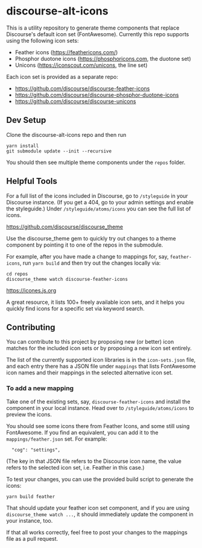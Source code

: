 # discourse-alt-icons

This is a utility repository to generate theme components that replace Discourse's default icon set (FontAwesome). Currently this repo supports using the following icon sets:

- Feather icons (https://feathericons.com/)
- Phosphor duotone icons (https://phosphoricons.com, the duotone set)
- Unicons (https://iconscout.com/unicons, the line set)

Each icon set is provided as a separate repo:

- https://github.com/discourse/discourse-feather-icons
- https://github.com/discourse/discourse-phosphor-duotone-icons
- https://github.com/discourse/discourse-unicons

## Dev Setup

Clone the discourse-alt-icons repo and then run

```
yarn install
git submodule update --init --recursive
```

You should then see multiple theme components under the `repos` folder.

## Helpful Tools

For a full list of the icons included in Discourse, go to `/styleguide` in your Discourse instance. (If you get a 404, go to your admin settings and enable the styleguide.) Under `/styleguide/atoms/icons` you can see the full list of icons.

https://github.com/discourse/discourse_theme

Use the discourse_theme gem to quickly try out changes to a theme component by pointing it to one of the repos in the submodule.

For example, after you have made a change to mappings for, say, `feather-icons`, run `yarn build` and then try out the changes locally via:

```
cd repos
discourse_theme watch discourse-feather-icons
```

https://icones.js.org

A great resource, it lists 100+ freely available icon sets, and it helps you quickly find icons for a specific set via keyword search.

## Contributing

You can contribute to this project by proposing new (or better) icon matches for the included icon sets or by proposing a new icon set entirely.

The list of the currently supported icon libraries is in the `icon-sets.json` file, and each entry there has a JSON file under `mappings` that lists FontAwesome icon names and their mappings in the selected alternative icon set.

### To add a new mapping

Take one of the existing sets, say, `discourse-feather-icons` and install the component in your local instance. Head over to `/styleguide/atoms/icons` to preview the icons.

You should see some icons there from Feather Icons, and some still using FontAwesome. If you find an equivalent, you can add it to the `mappings/feather.json` set. For example:

```
  "cog": "settings",
```

(The key in that JSON file refers to the Discourse icon name, the value refers to the selected icon set, i.e. Feather in this case.)

To test your changes, you can use the provided build script to generate the icons:

```
yarn build feather
```

That should update your feather icon set component, and if you are using `discourse_theme watch ...`, it should immediately update the component in your instance, too.

If that all works correctly, feel free to post your changes to the mappings file as a pull request.
